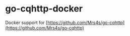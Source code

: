 # go-cqhttp-docker

Docker support for [https://github.com/Mrs4s/go-cqhttp](https://github.com/Mrs4s/go-cqhttp)
